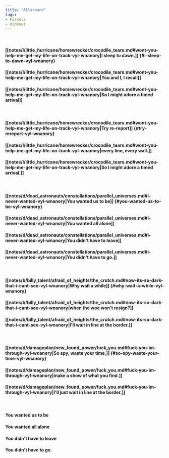```yaml
---
title: "Allaround"
tags:
- Parcels
- Hideout
---
```

&nbsp;
#### [[notes/l/little_hurricane/homewrecker/crocodile_tears.md#wont-you-help-me-get-my-life-on-track-vyl-wnanory|I sleep to dawn.]] {#i-sleep-to-dawn-vyl-wnanory}
#### [[notes/l/little_hurricane/homewrecker/crocodile_tears.md#wont-you-help-me-get-my-life-on-track-vyl-wnanory|You and I, I recall]]
#### [[notes/l/little_hurricane/homewrecker/crocodile_tears.md#wont-you-help-me-get-my-life-on-track-vyl-wnanory|So I might adore a timed arrival]]
&nbsp;
#### [[notes/l/little_hurricane/homewrecker/crocodile_tears.md#wont-you-help-me-get-my-life-on-track-vyl-wnanory|Try re-report]] {#try-rereport-vyl-wnanory}
#### [[notes/l/little_hurricane/homewrecker/crocodile_tears.md#wont-you-help-me-get-my-life-on-track-vyl-wnanory|every line, every wall.]]
#### [[notes/l/little_hurricane/homewrecker/crocodile_tears.md#wont-you-help-me-get-my-life-on-track-vyl-wnanory|So I might adore a timed arrival.]]
&nbsp;
#### [[notes/d/dead_astronauts/constellations/parallel_universes.md#i-never-wanted-vyl-wnanory|You wanted us to be]] {#you-wanted-us-to-be-vyl-wnanory}
#### [[notes/d/dead_astronauts/constellations/parallel_universes.md#i-never-wanted-vyl-wnanory|You wanted all alone]]
#### [[notes/d/dead_astronauts/constellations/parallel_universes.md#i-never-wanted-vyl-wnanory|You didn't have to leave]]
#### [[notes/d/dead_astronauts/constellations/parallel_universes.md#i-never-wanted-vyl-wnanory|You didn't have to go.]]
&nbsp;
#### [[notes/b/billy_talent/afraid_of_heights/the_crutch.md#now-its-so-dark-that-i-cant-see-vyl-wnanory|Why wait a while]] {#why-wait-a-while-vyl-wnanory}
#### [[notes/b/billy_talent/afraid_of_heights/the_crutch.md#now-its-so-dark-that-i-cant-see-vyl-wnanory|when the woe won't resign?]]
#### [[notes/b/billy_talent/afraid_of_heights/the_crutch.md#now-its-so-dark-that-i-cant-see-vyl-wnanory|I'll wait in line at the border.]]
&nbsp;
#### [[notes/d/damageplan/new_found_power/fuck_you.md#fuck-you-im-through-vyl-wnanory|So spy, waste your time,]] {#so-spy-waste-your-time-vyl-wnanory}
#### [[notes/d/damageplan/new_found_power/fuck_you.md#fuck-you-im-through-vyl-wnanory|make a show of what you find.]]
#### [[notes/d/damageplan/new_found_power/fuck_you.md#fuck-you-im-through-vyl-wnanory|I'll just wait in line at the border.]]
&nbsp;
#### You wanted us to be
#### You wanted all alone
#### You didn't have to leave
#### You didn't have to go.
